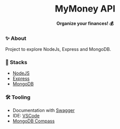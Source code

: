 <h1 align="center">MyMoney API</h1>

<h4 align="center">Organize your finances! 💰</h4>

### ✨ About

Project to explore NodeJs, Express and MongoDB.

### 📌 Stacks

- [NodeJS](https://nodejs.dev/en/learn/)
- [Express](https://expressjs.com/)
- [MongoDB](https://www.mongodb.com/)

### 🛠 Tooling
- Documentation with [Swagger](https://swagger.io/specification/)
- IDE: [VSCode](https://code.visualstudio.com/)
- [MongoDB Compass](https://www.mongodb.com/products/compass)
